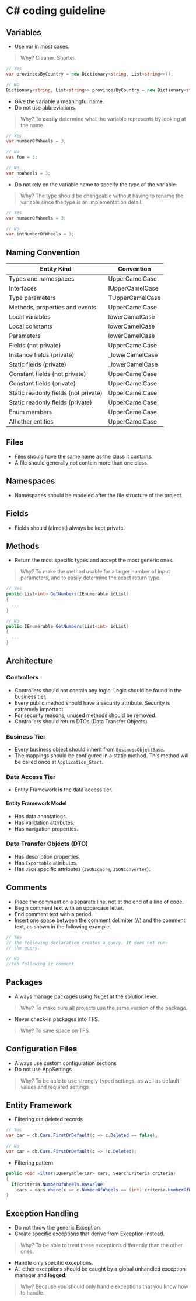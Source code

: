 # C# coding guideline

## Variables

- Use var in most cases.

> Why? Cleaner. Shorter.

```csharp
// Yes
var provincesByCountry = new Dictionary<string, List<string>>();

// No
Dictionary<string, List<string>> provincesByCountry = new Dictionary<string, List<string>>();
```

- Give the variable a meaningful name.
- Do not use abbreviations.

> Why? To **easily** determine what the variable represents by looking at the name.

```csharp
// Yes
var numberOfWheels = 3;

// No
var foo = 3;

// No
var noWheels = 3;
```

- Do not rely on the variable name to specify the type of the variable.

> Why? The type should be changeable without having to rename the variable since the type is an implementation detail.

```csharp
// Yes
var numberOfWheels = 3;

// No
var intNumberOfWheels = 3;
```

## Naming Convention

Entity Kind  | Convention
------------ | -------------
Types and namespaces  | UpperCamelCase
Interfaces  | IUpperCamelCase
Type parameters | TUpperCamelCase
Methods, properties and events | UpperCamelCase
Local variables | lowerCamelCase
Local constants | lowerCamelCase
Parameters | lowerCamelCase
Fields (not private) | UpperCamelCase
Instance fields (private) | _lowerCamelCase
Static fields (private) | _lowerCamelCase
Constant fields (not private) | UpperCamelCase
Constant fields (private) | UpperCamelCase
Static readonly fields (not private) | UpperCamelCase
Static readonly fields (private) | UpperCamelCase
Enum members | UpperCamelCase
All other entities | UpperCamelCase

## Files

- Files should have the same name as the class it contains.
- A file should generally not contain more than one class.

## Namespaces

- Namespaces should be modeled after the file structure of the project.

## Fields
- Fields should (almost) always be kept private.

## Methods

- Return the most specific types and accept the most generic ones.

> Why? To make the method usable for a larger number of input parameters, and to easily determine the exact return type.

```csharp
// Yes
public List<int> GetNumbers(IEnumerable idList)
{
  ...
}

// No
public IEnumerable GetNumbers(List<int> idList)
{
  ...
}
```
## Architecture

### Controllers

- Controllers should not contain any logic. Logic should be found in the business tier.
- Every public method should have a security attribute. Security is extremely important.
- For security reasons, unused methods should be removed.
- Controllers should return DTOs (Data Transfer Objects)

### Business Tier

- Every business object should inherit from `BusinessObjectBase`.
- The mappings should be configured in a static method. This method will be called once at `Application_Start`.

### Data Access Tier

- Entity Framework **is** the data access tier.

#### Entity Framework Model

-  Has data annotations.
-  Has validation attributes.
-  Has navigation properties.

### Data Transfer Objects (DTO)

- Has description properties.
- Has `Exportable` attributes.
- Has `JSON` specific attributes (`JSONIgnore`, `JSONConverter`).

## Comments

- Place the comment on a separate line, not at the end of a line of code.
- Begin comment text with an uppercase letter.
- End comment text with a period.
- Insert one space between the comment delimiter (//) and the comment text, as shown in the following example.

```csharp
// Yes
// The following declaration creates a query. It does not run
// the query.

// No
//teh following iz comment
```

## Packages

- Always manage packages using Nuget at the solution level.

> Why? To make sure all projects use the same version of the package.

- Never check-in packages into TFS.

> Why? To save space on TFS.

## Configuration Files

- Always use custom configuration sections
- Do not use AppSettings

> Why? To be able to use strongly-typed settings, as well as default values and required settings.

## Entity Framework

- Filtering out deleted records

```csharp
// Yes
var car = db.Cars.FirstOrDefault(c => c.Deleted == false);

// No
var car = db.Cars.FirstOrDefault(c => !c.Deleted);
```

- Filtering pattern

```csharp
public void Filter(IQueryable<Car> cars, SearchCriteria criteria)
{
  if(criteria.NumberOfWheels.HasValue)
    cars = cars.Where(c => c.NumberOfWheels == (int) criteria.NumberOfWheels);
}
```

## Exception Handling

- Do not throw the generic Exception.
- Create specific exceptions that derive from Exception instead.

> Why? To be able to treat these exceptions differently than the other ones.

- Handle only specific exceptions.
- All other exceptions should be caught by a global unhandled exception manager and **logged**.

> Why? Because you should only handle exceptions that you know how to handle.
